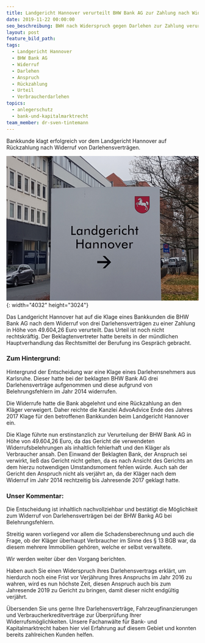```yaml
---
title: Landgericht Hannover verurteilt BHW Bank AG zur Zahlung nach Widerruf
date: 2019-11-22 00:00:00
seo_beschreibung: BWH nach Widerspruch gegen Darlehen zur Zahlung verurteilt
layout: post
feature_bild_path:
tags:
  - Landgericht Hannover
  - BHW Bank AG
  - Widerruf
  - Darlehen
  - Anspruch
  - Rückzahlung
  - Urteil
  - Verbraucherdarlehen
topics:
  - anlegerschutz
  - bank-und-kapitalmarktrecht
team_member: dr-sven-tintemann
---
```


Bankkunde klagt erfolgreich vor dem Landgericht Hannover auf R&uuml;ckzahlung nach Widerruf von Darlehensvertr&auml;gen.

![](/uploads/lg-hannover-wegweiser.jpg){: width="4032" height="3024"}

Das Landgericht Hannover hat auf die Klage eines Bankkunden die BHW Bank AG nach dem Widerruf von drei Darlehensvertr&auml;gen zu einer Zahlung in Höhe von 49.604,26 Euro verurteilt. Das Urteil ist noch nicht rechtskr&auml;ftig. Der Beklagtenvertreter hatte bereits in der m&uuml;ndlichen Hauptverhandlung das Rechtsmittel der Berufung ins Gespr&auml;ch gebracht.&nbsp;

### Zum Hintergrund:&nbsp;

Hintergrund der Entscheidung war eine Klage eines Darlehensnehmers aus Karlsruhe. Dieser hatte bei der beklagten BHW Bank AG drei Darlehensvertr&auml;ge aufgenommen und diese aufgrund von Belehrungsfehlern im Jahr 2014 widerrufen.&nbsp;

Die Widerrufe hatte die Bank abgelehnt und eine R&uuml;ckzahlung an den Kl&auml;ger verweigert. Daher reichte die Kanzlei AdvoAdvice Ende des Jahres 2017 Klage f&uuml;r den betroffenen Bankkunden beim Landgericht Hannover ein.&nbsp;

Die Klage f&uuml;hrte nun erstinstanzlich zur Verurteilung der BHW Bank AG in Höhe von 49.604,26 Euro, da das Gericht die verwendeten Widerrufsbelehrungen als inhaltlich fehlerhaft und den Kl&auml;ger als Verbraucher ansah. Den Einwand der Beklagten Bank, der Anspruch sei verwirkt, lie&szlig; das Gericht nicht gelten, da es nach Ansicht des Gerichts an dem hierzu notwendigen Umstandsmoment fehlen w&uuml;rde. Auch sah der Gericht den Anspruch nicht als verj&auml;hrt an, da der Kl&auml;ger nach dem Widerruf im Jahr 2014 rechtzeitig bis Jahresende 2017 geklagt hatte.&nbsp;

### Unser Kommentar:&nbsp;

Die Entscheidung ist inhaltlich nachvollziehbar und best&auml;tigt die Möglichkeit zum Widerruf von Darlehensvertr&auml;gen bei der BHW Bankg AG bei Belehrungsfehlern.

Streitig waren vorliegend vor allem die Schadensberechnung und auch die Frage, ob der Kl&auml;ger &uuml;berhaupt Verbraucher im Sinne des &sect; 13 BGB war, da diesem mehrere Immobilien gehören, welche er selbst verwaltete.&nbsp;

Wir werden weiter &uuml;ber den Vorgang berichten.&nbsp;

Haben auch Sie einen Widerspruch ihres Darlehensvertrags erkl&auml;rt, um hierdurch noch eine Frist vor Verj&auml;hrung Ihres Anspruchs im Jahr 2016 zu wahren, wird es nun höchste Zeit, diesen Anspruch auch bis zum Jahresende 2019 zu Gericht zu bringen, damit dieser nicht endg&uuml;ltig verj&auml;hrt.&nbsp;

&Uuml;bersenden Sie uns gerne Ihre Darlehensvertr&auml;ge, Fahrzeugfinanzierungen und Verbraucherkreditvertr&auml;ge zur &Uuml;berpr&uuml;fung Ihrer Widerrufsmöglichkeiten. Unsere Fachanw&auml;lte f&uuml;r Bank- und Kapitalmarktrecht haben hier viel Erfahrung auf diesem Gebiet und konnten bereits zahlreichen Kunden helfen.&nbsp;

&nbsp;